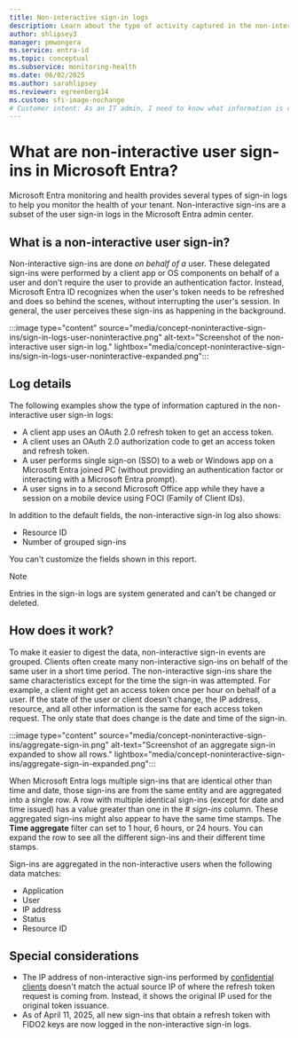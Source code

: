 ```yaml
---
title: Non-interactive sign-in logs
description: Learn about the type of activity captured in the non-interactive sign-in logs in Microsoft Entra monitoring and health.
author: shlipsey3
manager: pmwongera
ms.service: entra-id
ms.topic: conceptual
ms.subservice: monitoring-health
ms.date: 06/02/2025
ms.author: sarahlipsey
ms.reviewer: egreenberg14
ms.custom: sfi-image-nochange
# Customer intent: As an IT admin, I need to know what information is captured in the non-interactive sign-in logs so I can better monitor the health of my tenant.
---
```

# What are non-interactive user sign-ins in Microsoft Entra?

Microsoft Entra monitoring and health provides several types of sign-in logs to help you monitor the health of your tenant. Non-interactive sign-ins are a subset of the user sign-in logs in the Microsoft Entra admin center.

## What is a non-interactive user sign-in?

Non-interactive sign-ins are done *on behalf of a* user. These delegated sign-ins were performed by a client app or OS components on behalf of a user and don't require the user to provide an authentication factor. Instead, Microsoft Entra ID recognizes when the user's token needs to be refreshed and does so behind the scenes, without interrupting the user's session. In general, the user perceives these sign-ins as happening in the background.

:::image type="content" source="media/concept-noninteractive-sign-ins/sign-in-logs-user-noninteractive.png" alt-text="Screenshot of the non-interactive user sign-in log." lightbox="media/concept-noninteractive-sign-ins/sign-in-logs-user-noninteractive-expanded.png":::

## Log details

The following examples show the type of information captured in the non-interactive user sign-in logs:

- A client app uses an OAuth 2.0 refresh token to get an access token.
- A client uses an OAuth 2.0 authorization code to get an access token and refresh token.
- A user performs single sign-on (SSO) to a web or Windows app on a Microsoft Entra joined PC (without providing an authentication factor or interacting with a Microsoft Entra prompt).
- A user signs in to a second Microsoft Office app while they have a session on a mobile device using FOCI (Family of Client IDs).

In addition to the default fields, the non-interactive sign-in log also shows:

- Resource ID
- Number of grouped sign-ins

You can't customize the fields shown in this report.

> [!NOTE]
> Entries in the sign-in logs are system generated and can't be changed or deleted.

## How does it work?

To make it easier to digest the data, non-interactive sign-in events are grouped. Clients often create many non-interactive sign-ins on behalf of the same user in a short time period. The non-interactive sign-ins share the same characteristics except for the time the sign-in was attempted. For example, a client might get an access token once per hour on behalf of a user. If the state of the user or client doesn't change, the IP address, resource, and all other information is the same for each access token request. The only state that does change is the date and time of the sign-in.

:::image type="content" source="media/concept-noninteractive-sign-ins/aggregate-sign-in.png" alt-text="Screenshot of an aggregate sign-in expanded to show all rows." lightbox="media/concept-noninteractive-sign-ins/aggregate-sign-in-expanded.png":::

When Microsoft Entra logs multiple sign-ins that are identical other than time and date, those sign-ins are from the same entity and are aggregated into a single row. A row with multiple identical sign-ins (except for date and time issued) has a value greater than one in the *# sign-ins* column. These aggregated sign-ins might also appear to have the same time stamps. The **Time aggregate** filter can set to 1 hour, 6 hours, or 24 hours. You can expand the row to see all the different sign-ins and their different time stamps.

Sign-ins are aggregated in the non-interactive users when the following data matches:

- Application
- User
- IP address
- Status
- Resource ID

## Special considerations

- The IP address of non-interactive sign-ins performed by [confidential clients](../../identity-platform/msal-client-applications.md) doesn't match the actual source IP of where the refresh token request is coming from. Instead, it shows the original IP used for the original token issuance.
- As of April 11, 2025, all new sign-ins that obtain a refresh token with FIDO2 keys are now logged in the non-interactive sign-in logs.
